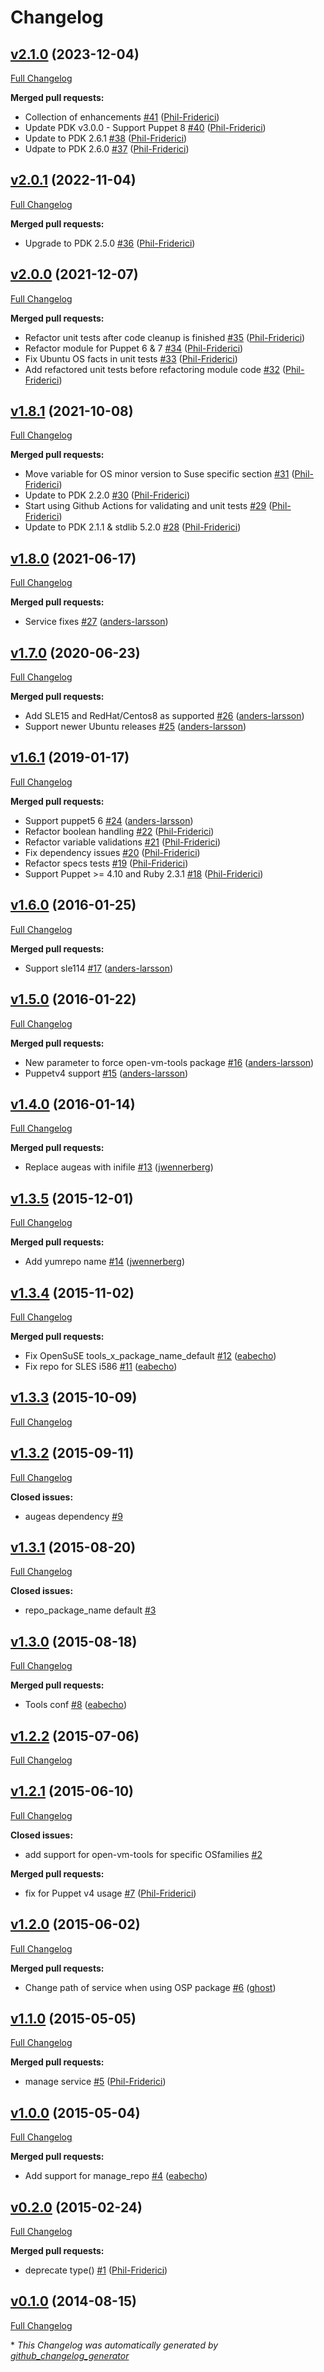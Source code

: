 # Changelog

## [v2.1.0](https://github.com/Ericsson/puppet-module-vmware/tree/v2.1.0) (2023-12-04)

[Full Changelog](https://github.com/Ericsson/puppet-module-vmware/compare/v2.0.1...v2.1.0)

**Merged pull requests:**

- Collection of enhancements [\#41](https://github.com/Ericsson/puppet-module-vmware/pull/41) ([Phil-Friderici](https://github.com/Phil-Friderici))
- Update PDK v3.0.0 - Support Puppet 8 [\#40](https://github.com/Ericsson/puppet-module-vmware/pull/40) ([Phil-Friderici](https://github.com/Phil-Friderici))
- Update to PDK 2.6.1 [\#38](https://github.com/Ericsson/puppet-module-vmware/pull/38) ([Phil-Friderici](https://github.com/Phil-Friderici))
- Udpate to PDK 2.6.0 [\#37](https://github.com/Ericsson/puppet-module-vmware/pull/37) ([Phil-Friderici](https://github.com/Phil-Friderici))

## [v2.0.1](https://github.com/Ericsson/puppet-module-vmware/tree/v2.0.1) (2022-11-04)

[Full Changelog](https://github.com/Ericsson/puppet-module-vmware/compare/v2.0.0...v2.0.1)

**Merged pull requests:**

- Upgrade to PDK 2.5.0 [\#36](https://github.com/Ericsson/puppet-module-vmware/pull/36) ([Phil-Friderici](https://github.com/Phil-Friderici))

## [v2.0.0](https://github.com/Ericsson/puppet-module-vmware/tree/v2.0.0) (2021-12-07)

[Full Changelog](https://github.com/Ericsson/puppet-module-vmware/compare/v1.8.1...v2.0.0)

**Merged pull requests:**

- Refactor unit tests after code cleanup is finished [\#35](https://github.com/Ericsson/puppet-module-vmware/pull/35) ([Phil-Friderici](https://github.com/Phil-Friderici))
- Refactor module for Puppet 6 & 7 [\#34](https://github.com/Ericsson/puppet-module-vmware/pull/34) ([Phil-Friderici](https://github.com/Phil-Friderici))
- Fix Ubuntu OS facts in unit tests [\#33](https://github.com/Ericsson/puppet-module-vmware/pull/33) ([Phil-Friderici](https://github.com/Phil-Friderici))
- Add refactored unit tests before refactoring module code [\#32](https://github.com/Ericsson/puppet-module-vmware/pull/32) ([Phil-Friderici](https://github.com/Phil-Friderici))

## [v1.8.1](https://github.com/Ericsson/puppet-module-vmware/tree/v1.8.1) (2021-10-08)

[Full Changelog](https://github.com/Ericsson/puppet-module-vmware/compare/v1.8.0...v1.8.1)

**Merged pull requests:**

- Move variable for OS minor version to Suse specific section [\#31](https://github.com/Ericsson/puppet-module-vmware/pull/31) ([Phil-Friderici](https://github.com/Phil-Friderici))
- Update to PDK 2.2.0 [\#30](https://github.com/Ericsson/puppet-module-vmware/pull/30) ([Phil-Friderici](https://github.com/Phil-Friderici))
- Start using Github Actions for validating and unit tests [\#29](https://github.com/Ericsson/puppet-module-vmware/pull/29) ([Phil-Friderici](https://github.com/Phil-Friderici))
- Update to PDK 2.1.1 & stdlib 5.2.0 [\#28](https://github.com/Ericsson/puppet-module-vmware/pull/28) ([Phil-Friderici](https://github.com/Phil-Friderici))

## [v1.8.0](https://github.com/Ericsson/puppet-module-vmware/tree/v1.8.0) (2021-06-17)

[Full Changelog](https://github.com/Ericsson/puppet-module-vmware/compare/v1.7.0...v1.8.0)

**Merged pull requests:**

- Service fixes [\#27](https://github.com/Ericsson/puppet-module-vmware/pull/27) ([anders-larsson](https://github.com/anders-larsson))

## [v1.7.0](https://github.com/Ericsson/puppet-module-vmware/tree/v1.7.0) (2020-06-23)

[Full Changelog](https://github.com/Ericsson/puppet-module-vmware/compare/v1.6.1...v1.7.0)

**Merged pull requests:**

- Add SLE15 and RedHat/Centos8 as supported [\#26](https://github.com/Ericsson/puppet-module-vmware/pull/26) ([anders-larsson](https://github.com/anders-larsson))
- Support newer Ubuntu releases [\#25](https://github.com/Ericsson/puppet-module-vmware/pull/25) ([anders-larsson](https://github.com/anders-larsson))

## [v1.6.1](https://github.com/Ericsson/puppet-module-vmware/tree/v1.6.1) (2019-01-17)

[Full Changelog](https://github.com/Ericsson/puppet-module-vmware/compare/v1.6.0...v1.6.1)

**Merged pull requests:**

- Support puppet5 6 [\#24](https://github.com/Ericsson/puppet-module-vmware/pull/24) ([anders-larsson](https://github.com/anders-larsson))
- Refactor boolean handling [\#22](https://github.com/Ericsson/puppet-module-vmware/pull/22) ([Phil-Friderici](https://github.com/Phil-Friderici))
- Refactor variable validations [\#21](https://github.com/Ericsson/puppet-module-vmware/pull/21) ([Phil-Friderici](https://github.com/Phil-Friderici))
- Fix dependency issues [\#20](https://github.com/Ericsson/puppet-module-vmware/pull/20) ([Phil-Friderici](https://github.com/Phil-Friderici))
- Refactor specs tests [\#19](https://github.com/Ericsson/puppet-module-vmware/pull/19) ([Phil-Friderici](https://github.com/Phil-Friderici))
- Support Puppet \>= 4.10 and Ruby 2.3.1 [\#18](https://github.com/Ericsson/puppet-module-vmware/pull/18) ([Phil-Friderici](https://github.com/Phil-Friderici))

## [v1.6.0](https://github.com/Ericsson/puppet-module-vmware/tree/v1.6.0) (2016-01-25)

[Full Changelog](https://github.com/Ericsson/puppet-module-vmware/compare/v1.5.0...v1.6.0)

**Merged pull requests:**

- Support sle114 [\#17](https://github.com/Ericsson/puppet-module-vmware/pull/17) ([anders-larsson](https://github.com/anders-larsson))

## [v1.5.0](https://github.com/Ericsson/puppet-module-vmware/tree/v1.5.0) (2016-01-22)

[Full Changelog](https://github.com/Ericsson/puppet-module-vmware/compare/v1.4.0...v1.5.0)

**Merged pull requests:**

- New parameter to force open-vm-tools package [\#16](https://github.com/Ericsson/puppet-module-vmware/pull/16) ([anders-larsson](https://github.com/anders-larsson))
- Puppetv4 support [\#15](https://github.com/Ericsson/puppet-module-vmware/pull/15) ([anders-larsson](https://github.com/anders-larsson))

## [v1.4.0](https://github.com/Ericsson/puppet-module-vmware/tree/v1.4.0) (2016-01-14)

[Full Changelog](https://github.com/Ericsson/puppet-module-vmware/compare/v1.3.5...v1.4.0)

**Merged pull requests:**

- Replace augeas with inifile [\#13](https://github.com/Ericsson/puppet-module-vmware/pull/13) ([jwennerberg](https://github.com/jwennerberg))

## [v1.3.5](https://github.com/Ericsson/puppet-module-vmware/tree/v1.3.5) (2015-12-01)

[Full Changelog](https://github.com/Ericsson/puppet-module-vmware/compare/v1.3.4...v1.3.5)

**Merged pull requests:**

- Add yumrepo name [\#14](https://github.com/Ericsson/puppet-module-vmware/pull/14) ([jwennerberg](https://github.com/jwennerberg))

## [v1.3.4](https://github.com/Ericsson/puppet-module-vmware/tree/v1.3.4) (2015-11-02)

[Full Changelog](https://github.com/Ericsson/puppet-module-vmware/compare/v1.3.3...v1.3.4)

**Merged pull requests:**

- Fix OpenSuSE tools\_x\_package\_name\_default [\#12](https://github.com/Ericsson/puppet-module-vmware/pull/12) ([eabecho](https://github.com/eabecho))
- Fix repo for SLES i586 [\#11](https://github.com/Ericsson/puppet-module-vmware/pull/11) ([eabecho](https://github.com/eabecho))

## [v1.3.3](https://github.com/Ericsson/puppet-module-vmware/tree/v1.3.3) (2015-10-09)

[Full Changelog](https://github.com/Ericsson/puppet-module-vmware/compare/v1.3.2...v1.3.3)

## [v1.3.2](https://github.com/Ericsson/puppet-module-vmware/tree/v1.3.2) (2015-09-11)

[Full Changelog](https://github.com/Ericsson/puppet-module-vmware/compare/v1.3.1...v1.3.2)

**Closed issues:**

- augeas dependency [\#9](https://github.com/Ericsson/puppet-module-vmware/issues/9)

## [v1.3.1](https://github.com/Ericsson/puppet-module-vmware/tree/v1.3.1) (2015-08-20)

[Full Changelog](https://github.com/Ericsson/puppet-module-vmware/compare/v1.3.0...v1.3.1)

**Closed issues:**

- repo\_package\_name default [\#3](https://github.com/Ericsson/puppet-module-vmware/issues/3)

## [v1.3.0](https://github.com/Ericsson/puppet-module-vmware/tree/v1.3.0) (2015-08-18)

[Full Changelog](https://github.com/Ericsson/puppet-module-vmware/compare/v1.2.2...v1.3.0)

**Merged pull requests:**

- Tools conf [\#8](https://github.com/Ericsson/puppet-module-vmware/pull/8) ([eabecho](https://github.com/eabecho))

## [v1.2.2](https://github.com/Ericsson/puppet-module-vmware/tree/v1.2.2) (2015-07-06)

[Full Changelog](https://github.com/Ericsson/puppet-module-vmware/compare/v1.2.1...v1.2.2)

## [v1.2.1](https://github.com/Ericsson/puppet-module-vmware/tree/v1.2.1) (2015-06-10)

[Full Changelog](https://github.com/Ericsson/puppet-module-vmware/compare/v1.2.0...v1.2.1)

**Closed issues:**

- add support for open-vm-tools for specific OSfamilies [\#2](https://github.com/Ericsson/puppet-module-vmware/issues/2)

**Merged pull requests:**

- fix for Puppet v4 usage [\#7](https://github.com/Ericsson/puppet-module-vmware/pull/7) ([Phil-Friderici](https://github.com/Phil-Friderici))

## [v1.2.0](https://github.com/Ericsson/puppet-module-vmware/tree/v1.2.0) (2015-06-02)

[Full Changelog](https://github.com/Ericsson/puppet-module-vmware/compare/v1.1.0...v1.2.0)

**Merged pull requests:**

- Change path of service when using OSP package [\#6](https://github.com/Ericsson/puppet-module-vmware/pull/6) ([ghost](https://github.com/ghost))

## [v1.1.0](https://github.com/Ericsson/puppet-module-vmware/tree/v1.1.0) (2015-05-05)

[Full Changelog](https://github.com/Ericsson/puppet-module-vmware/compare/v1.0.0...v1.1.0)

**Merged pull requests:**

- manage service [\#5](https://github.com/Ericsson/puppet-module-vmware/pull/5) ([Phil-Friderici](https://github.com/Phil-Friderici))

## [v1.0.0](https://github.com/Ericsson/puppet-module-vmware/tree/v1.0.0) (2015-05-04)

[Full Changelog](https://github.com/Ericsson/puppet-module-vmware/compare/v0.2.0...v1.0.0)

**Merged pull requests:**

- Add support for manage\_repo [\#4](https://github.com/Ericsson/puppet-module-vmware/pull/4) ([eabecho](https://github.com/eabecho))

## [v0.2.0](https://github.com/Ericsson/puppet-module-vmware/tree/v0.2.0) (2015-02-24)

[Full Changelog](https://github.com/Ericsson/puppet-module-vmware/compare/v0.1.0...v0.2.0)

**Merged pull requests:**

- deprecate type\(\) [\#1](https://github.com/Ericsson/puppet-module-vmware/pull/1) ([Phil-Friderici](https://github.com/Phil-Friderici))

## [v0.1.0](https://github.com/Ericsson/puppet-module-vmware/tree/v0.1.0) (2014-08-15)

[Full Changelog](https://github.com/Ericsson/puppet-module-vmware/compare/b568a66e7d7eb670cfe8ec2d926548ed5504442a...v0.1.0)



\* *This Changelog was automatically generated by [github_changelog_generator](https://github.com/github-changelog-generator/github-changelog-generator)*
